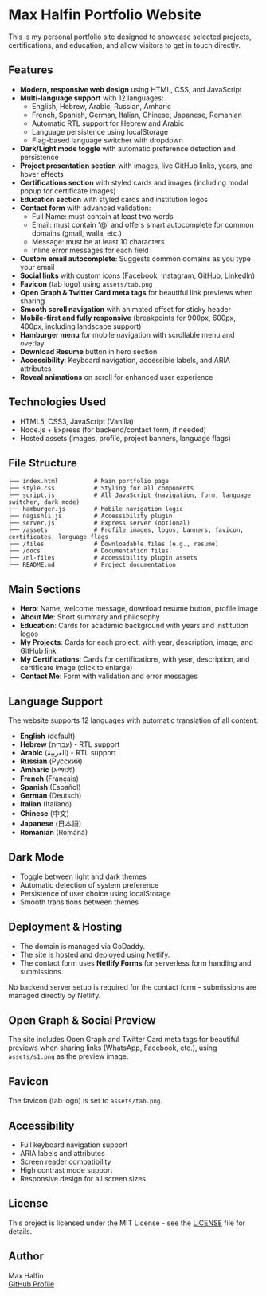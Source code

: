 # Max Halfin Portfolio Website

This is my personal portfolio site designed to showcase selected projects, certifications, and education, and allow visitors to get in touch directly.

## Features

- **Modern, responsive web design** using HTML, CSS, and JavaScript
- **Multi-language support** with 12 languages:
  - English, Hebrew, Arabic, Russian, Amharic
  - French, Spanish, German, Italian, Chinese, Japanese, Romanian
  - Automatic RTL support for Hebrew and Arabic
  - Language persistence using localStorage
  - Flag-based language switcher with dropdown
- **Dark/Light mode toggle** with automatic preference detection and persistence
- **Project presentation section** with images, live GitHub links, years, and hover effects
- **Certifications section** with styled cards and images (including modal popup for certificate images)
- **Education section** with styled cards and institution logos
- **Contact form** with advanced validation:
  - Full Name: must contain at least two words
  - Email: must contain '@' and offers smart autocomplete for common domains (gmail, walla, etc.)
  - Message: must be at least 10 characters
  - Inline error messages for each field
- **Custom email autocomplete**: Suggests common domains as you type your email
- **Social links** with custom icons (Facebook, Instagram, GitHub, LinkedIn)
- **Favicon** (tab logo) using `assets/tab.png`
- **Open Graph & Twitter Card meta tags** for beautiful link previews when sharing
- **Smooth scroll navigation** with animated offset for sticky header
- **Mobile-first and fully responsive** (breakpoints for 900px, 600px, 400px, including landscape support)
- **Hamburger menu** for mobile navigation with scrollable menu and overlay
- **Download Resume** button in hero section
- **Accessibility**: Keyboard navigation, accessible labels, and ARIA attributes
- **Reveal animations** on scroll for enhanced user experience

## Technologies Used

- HTML5, CSS3, JavaScript (Vanilla)
- Node.js + Express (for backend/contact form, if needed)
- Hosted assets (images, profile, project banners, language flags)

## File Structure

```
├── index.html          # Main portfolio page
├── style.css           # Styling for all components
├── script.js           # All JavaScript (navigation, form, language switcher, dark mode)
├── hamburger.js        # Mobile navigation logic
├── nagishli.js         # Accessibility plugin
├── server.js           # Express server (optional)
├── /assets             # Profile images, logos, banners, favicon, certificates, language flags
├── /files              # Downloadable files (e.g., resume)
├── /docs               # Documentation files
├── /nl-files           # Accessibility plugin assets
└── README.md           # Project documentation
```

## Main Sections

- **Hero**: Name, welcome message, download resume button, profile image
- **About Me**: Short summary and philosophy
- **Education**: Cards for academic background with years and institution logos
- **My Projects**: Cards for each project, with year, description, image, and GitHub link
- **My Certifications**: Cards for certifications, with year, description, and certificate image (click to enlarge)
- **Contact Me**: Form with validation and error messages

## Language Support

The website supports 12 languages with automatic translation of all content:
- **English** (default)
- **Hebrew** (עברית) - RTL support
- **Arabic** (العربية) - RTL support
- **Russian** (Русский)
- **Amharic** (አማርኛ)
- **French** (Français)
- **Spanish** (Español)
- **German** (Deutsch)
- **Italian** (Italiano)
- **Chinese** (中文)
- **Japanese** (日本語)
- **Romanian** (Română)

## Dark Mode

- Toggle between light and dark themes
- Automatic detection of system preference
- Persistence of user choice using localStorage
- Smooth transitions between themes

## Deployment & Hosting

- The domain is managed via GoDaddy.
- The site is hosted and deployed using [Netlify](https://www.netlify.com/).
- The contact form uses **Netlify Forms** for serverless form handling and submissions.

No backend server setup is required for the contact form – submissions are managed directly by Netlify.

## Open Graph & Social Preview

The site includes Open Graph and Twitter Card meta tags for beautiful previews when sharing links (WhatsApp, Facebook, etc.), using `assets/s1.png` as the preview image.

## Favicon

The favicon (tab logo) is set to `assets/tab.png`.

## Accessibility

- Full keyboard navigation support
- ARIA labels and attributes
- Screen reader compatibility
- High contrast mode support
- Responsive design for all screen sizes

## License

This project is licensed under the MIT License - see the [LICENSE](LICENSE) file for details.

## Author

Max Halfin  
[GitHub Profile](https://github.com/maxhalfin18)
